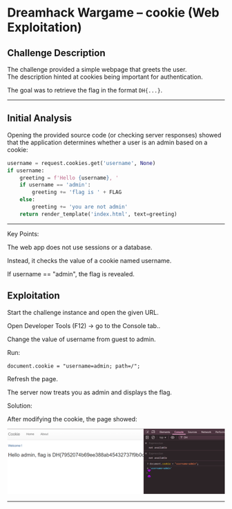 # Dreamhack Wargame – cookie (Web Exploitation)

##  Challenge Description
The challenge provided a simple webpage that greets the user.  
The description hinted at cookies being important for authentication.  

The goal was to retrieve the flag in the format `DH{...}`.

---

##  Initial Analysis
Opening the provided source code (or checking server responses) showed that the application determines whether a user is an admin based on a cookie:

```python
username = request.cookies.get('username', None)
if username:
    greeting = f'Hello {username}, '
    if username == 'admin':
        greeting += 'flag is ' + FLAG
    else:
        greeting += 'you are not admin'
    return render_template('index.html', text=greeting)
```
---
Key Points:

The web app does not use sessions or a database.

Instead, it checks the value of a cookie named username.

If username == "admin", the flag is revealed.

## Exploitation

Start the challenge instance and open the given URL.

Open Developer Tools (F12) → go to the Console tab..

Change the value of username from guest to admin.

Run:

```
document.cookie = "username=admin; path=/";
```

Refresh the page.

The server now treats you as admin and displays the flag.

Solution:

After modifying the cookie, the page showed:

![Description of image](Images/cookie-devtool.png)

---
